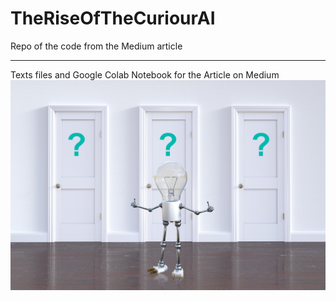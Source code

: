 # TheRiseOfTheCuriourAI
Repo of the code from the Medium article

---

Texts files and Google Colab Notebook for the Article on Medium
<img src="https://github.com/fabiomatricardi/TheRiseOfTheCuriourAI/raw/main/question-mark-3839456_1920.jpg" width=700>
